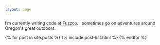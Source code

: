 ```yaml
---
layout: page
---
```


I’m currently writing code at [Fuzzco](http://fuzzco.com). I sometimes go on adventures around Oregon's great outdoors.

{% for post in site.posts %}
  {% include post-list.html %}
{% endfor %}

